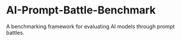 # AI-Prompt-Battle-Benchmark
A benchmarking framework for evaluating AI models through prompt battles.
